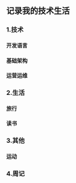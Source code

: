 ## 记录我的技术生活

### 1.技术
#### 开发语言
#### 基础架构
#### 运营运维

### 2.生活
#### 旅行
#### 读书

### 3.其他
#### 运动

### 4.周记

